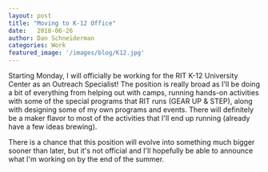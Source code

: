 ```yaml
---
layout: post
title: "Moving to K-12 Office"
date:   2018-06-26
author: Dan Schneiderman
categories: Work
featured_image: '/images/blog/K12.jpg'
---
```


Starting Monday, I will officially be working for the RIT K-12 University Center as an Outreach Specialist! The position is really broad as I'll be doing a bit of everything from helping out with camps, running hands-on activities with some of the special programs that RIT runs (GEAR UP & STEP), along with designing some of my own programs and events. There will definitely be a maker flavor to most of the activities that I'll end up running (already have a few ideas brewing).

There is a chance that this position will evolve into something much bigger sooner than later, but it's not official and I'll hopefully be able to announce what I'm working on by the end of the summer.